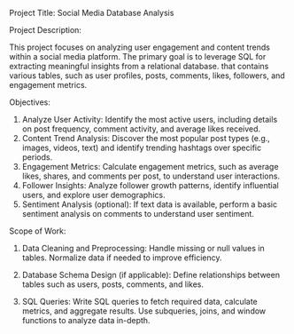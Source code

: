 Project Title: Social Media Database Analysis

Project Description:

This project focuses on analyzing user engagement and content trends within a social media platform. The primary goal is to leverage SQL for extracting meaningful insights from a relational database.
that contains various tables, such as user profiles, posts, comments, likes, followers, and engagement metrics.

Objectives:

1. Analyze User Activity: Identify the most active users, including details on post frequency, comment activity, and average likes received.
2. Content Trend Analysis: Discover the most popular post types (e.g., images, videos, text) and identify trending hashtags over specific periods.
3. Engagement Metrics: Calculate engagement metrics, such as average likes, shares, and comments per post, to understand user interactions.
4. Follower Insights: Analyze follower growth patterns, identify influential users, and explore user demographics.
5. Sentiment Analysis (optional): If text data is available, perform a basic sentiment analysis on comments to understand user sentiment.

Scope of Work:

1. Data Cleaning and Preprocessing:
Handle missing or null values in tables.
Normalize data if needed to improve efficiency.

2. Database Schema Design (if applicable):
Define relationships between tables such as users, posts, comments, and likes.

3. SQL Queries:
Write SQL queries to fetch required data, calculate metrics, and aggregate results.
Use subqueries, joins, and window functions to analyze data in-depth.

